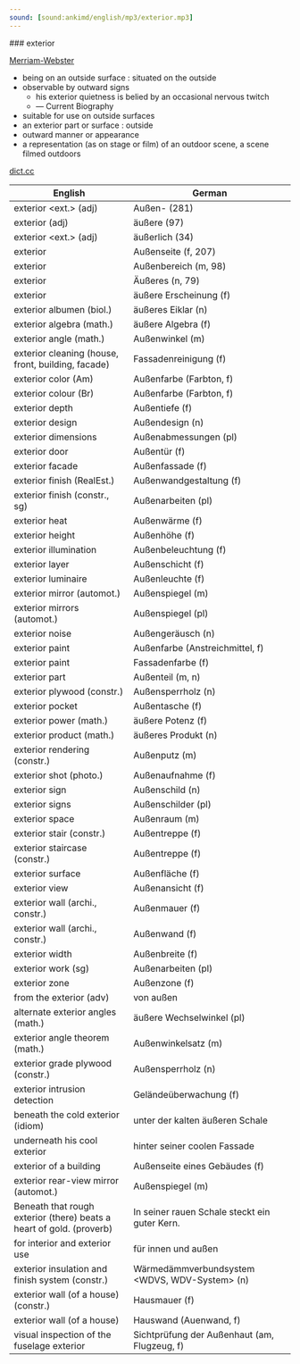 ```yaml
---
sound: [sound:ankimd/english/mp3/exterior.mp3]
---
```


\### exterior

[Merriam-Webster](https://www.merriam-webster.com/dictionary/exterior)

- being on an outside surface : situated on the outside
- observable by outward signs
    - his exterior quietness is belied by an occasional nervous twitch
    - — Current Biography
- suitable for use on outside surfaces
- an exterior part or surface : outside
- outward manner or appearance
- a representation (as on stage or film) of an outdoor scene, a scene filmed outdoors

[dict.cc](https://www.dict.cc/exterior)

| English        | German       |
| -------------- | ------------ |
| exterior <ext.> (adj) | Außen- (281) |
| exterior (adj) | äußere (97) |
| exterior <ext.> (adj) | äußerlich (34) |
| exterior | Außenseite (f, 207) |
| exterior | Außenbereich (m, 98) |
| exterior | Äußeres (n, 79) |
| exterior | äußere Erscheinung (f) |
| exterior albumen (biol.) | äußeres Eiklar (n) |
| exterior algebra (math.) | äußere Algebra (f) |
| exterior angle (math.) | Außenwinkel (m) |
| exterior cleaning (house, front, building, facade) | Fassadenreinigung (f) |
| exterior color (Am) | Außenfarbe (Farbton, f) |
| exterior colour (Br) | Außenfarbe (Farbton, f) |
| exterior depth | Außentiefe (f) |
| exterior design | Außendesign (n) |
| exterior dimensions | Außenabmessungen (pl) |
| exterior door | Außentür (f) |
| exterior facade | Außenfassade (f) |
| exterior finish (RealEst.) | Außenwandgestaltung (f) |
| exterior finish (constr., sg) | Außenarbeiten (pl) |
| exterior heat | Außenwärme (f) |
| exterior height | Außenhöhe (f) |
| exterior illumination | Außenbeleuchtung (f) |
| exterior layer | Außenschicht (f) |
| exterior luminaire | Außenleuchte (f) |
| exterior mirror (automot.) | Außenspiegel (m) |
| exterior mirrors (automot.) | Außenspiegel (pl) |
| exterior noise | Außengeräusch (n) |
| exterior paint | Außenfarbe (Anstreichmittel, f) |
| exterior paint | Fassadenfarbe (f) |
| exterior part | Außenteil (m, n) |
| exterior plywood (constr.) | Außensperrholz (n) |
| exterior pocket | Außentasche (f) |
| exterior power (math.) | äußere Potenz (f) |
| exterior product (math.) | äußeres Produkt (n) |
| exterior rendering (constr.) | Außenputz (m) |
| exterior shot (photo.) | Außenaufnahme (f) |
| exterior sign | Außenschild (n) |
| exterior signs | Außenschilder (pl) |
| exterior space | Außenraum (m) |
| exterior stair (constr.) | Außentreppe (f) |
| exterior staircase (constr.) | Außentreppe (f) |
| exterior surface | Außenfläche (f) |
| exterior view | Außenansicht (f) |
| exterior wall (archi., constr.) | Außenmauer (f) |
| exterior wall (archi., constr.) | Außenwand (f) |
| exterior width | Außenbreite (f) |
| exterior work (sg) | Außenarbeiten (pl) |
| exterior zone | Außenzone (f) |
| from the exterior (adv) | von außen |
| alternate exterior angles <AEAs> (math.) | äußere Wechselwinkel (pl) |
| exterior angle theorem (math.) | Außenwinkelsatz (m) |
| exterior grade plywood (constr.) | Außensperrholz (n) |
| exterior intrusion detection | Geländeüberwachung (f) |
| beneath the cold exterior (idiom) | unter der kalten äußeren Schale |
| underneath his cool exterior | hinter seiner coolen Fassade |
| exterior of a building | Außenseite eines Gebäudes (f) |
| exterior rear-view mirror (automot.) | Außenspiegel (m) |
| Beneath that rough exterior (there) beats a heart of gold. (proverb) | In seiner rauen Schale steckt ein guter Kern. |
| for interior and exterior use | für innen und außen |
| exterior insulation and finish system <EIFS> (constr.) | Wärmedämmverbundsystem <WDVS, WDV-System> (n) |
| exterior wall (of a house) (constr.) | Hausmauer (f) |
| exterior wall (of a house) | Hauswand (Auenwand, f) |
| visual inspection of the fuselage exterior | Sichtprüfung der Außenhaut (am, Flugzeug, f) |

